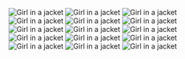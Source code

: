 <!DOCTYPE html>
<html>
<style>
* {
  box-sizing: border-box;
}

body {
  margin: 0;
  font-family: Arial;
}

.header {
  text-align: center;
  padding: 32px;
}

.row {
  display: flex;
  flex-wrap: wrap;
  padding: 0 4px;
}


.column {
  flex: 25%;
  max-width: 25%;
  padding: 0 4px;
}

.column img {
  margin-top: 8px;
  vertical-align: middle;
}


@media (max-width: 800px) {
  .column {
    flex: 50%;
    max-width: 50%;
  }
}


@media (max-width: 600px) {
  .column {
    flex: 100%;
    max-width: 100%;
  }
}
</style>
<body>


<div class="row"> 
  <img src="img_girl.jpg" alt="Girl in a jacket">
  <img src="img_girl.jpg" alt="Girl in a jacket">
<img src="img_girl.jpg" alt="Girl in a jacket">
</div>

  
  <div class="column">
    <img src="img_girl.jpg" alt="Girl in a jacket">
    <img src="img_girl.jpg" alt="Girl in a jacket">
    <img src="img_girl.jpg" alt="Girl in a jacket">
  
  </div>
  
  <div class="column">
    <img src="img_girl.jpg" alt="Girl in a jacket">
    <img src="img_girl.jpg" alt="Girl in a jacket">
    <img src="img_girl.jpg" alt="Girl in a jacket">
 
  </div> 
   
  <div class="column">
    <img src="img_girl.jpg" alt="Girl in a jacket">
    <img src="img_girl.jpg" alt="Girl in a jacket">
    <img src="img_girl.jpg" alt="Girl in a jacket">
  </div>
  
  <div class="column">
    <img src="img_girl.jpg" alt="Girl in a jacket">
    <img src="img_girl.jpg" alt="Girl in a jacket">
    <img src="img_girl.jpg" alt="Girl in a jacket">
  </div>


</body>
</html>

